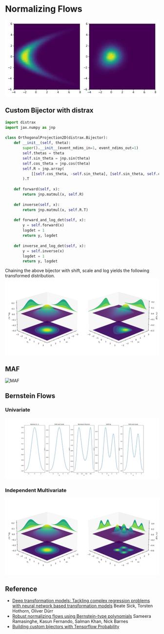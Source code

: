 # Normalizing Flows

![Real NVP Example](./plots/banana/real_nvp_banana.gif)

## Custom Bijector with distrax

```python
import distrax
import jax.numpy as jnp

class OrthogonalProjection2D(distrax.Bijector):
    def __init__(self, theta):
        super().__init__(event_ndims_in=1, event_ndims_out=1)
        self.thetas = theta
        self.sin_theta = jnp.sin(theta)
        self.cos_theta = jnp.cos(theta)
        self.R = jnp.array(
            [[self.cos_theta, -self.sin_theta], [self.sin_theta, self.cos_theta]]
        ).T

    def forward(self, x):
        return jnp.matmul(x, self.R)

    def inverse(self, x):
        return jnp.matmul(x, self.R.T)

    def forward_and_log_det(self, x):
        y = self.forward(x)
        logdet = 1
        return y, logdet

    def inverse_and_log_det(self, x):
        y = self.inverse(x)
        logdet = 1
        return y, logdet
```

Chaining the above bijector with shift, scale and log yields the following transformed distribution.
![Chained Bijectorr](./plots/MVN_3D_rotation.jpg)

## MAF

![MAF](./plots/banana_samples_maf.jpg)

## Bernstein Flows

### Univariate

![Bernstein Flow](./plots/Bernstein_Flow.jpg)

### Independent Multivariate

![Bernstein Flow](./plots/MVN_3D.jpg)

## Reference

- [Deep transformation models: Tackling complex regression problems with neural network based transformation models](https://arxiv.org/pdf/2004.00464.pdf) Beate Sick, Torsten Hothorn, Oliver Dürr
- [Robust normalizing flows using Bernstein-type polynomials](https://arxiv.org/pdf/2102.03509.pdf) Sameera Ramasinghe, Kasun Fernando, Salman Khan, Nick Barnes
- [Building custom bijectors with Tensorflow Probability](https://romainlhardy.medium.com/building-custom-bijectors-with-tensorflow-probability-22241cb6a691)

